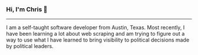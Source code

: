 ### Hi, I'm Chris 👋
***

I am a self-taught software developer from Austin, Texas. Most recently, I have been learning a lot about web scraping and am trying to figure out a way to use what I have learned to bring visibility to political decisions made by political leaders.


<!-- <div id="badges">

  <img src="https://img.shields.io/badge/LinkedIn-blue?style=for-the-badge&logo=linkedin&logoColor=white" alt="LinkedIn Badge"/>
</div> -->

<!--
**christopher-ga/christopher-ga** is a ✨ _special_ ✨ repository because its `README.md` (this file) appears on your GitHub profile.

Here are some ideas to get you started:

- 🔭 I’m currently working on ...
- 🌱 I’m currently learning ...
- 👯 I’m looking to collaborate on ...
- 🤔 I’m looking for help with ...
- 💬 Ask me about ...
- 📫 How to reach me: ...
- 😄 Pronouns: ...
- ⚡ Fun fact: ...
-->
